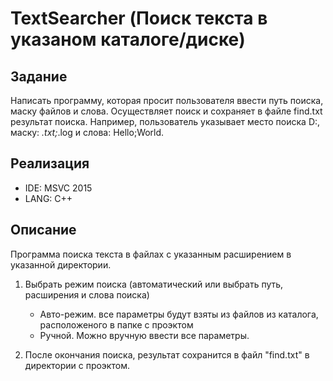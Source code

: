 # TextSearcher (Поиск текста в указаном каталоге/диске)

## Задание
Написать программу, которая просит пользователя ввести путь поиска, маску файлов и слова.
Осуществляет поиск и сохраняет в файле find.txt результат поиска.
Например, пользователь указывает место поиска D:\, маску: *.txt;*.log и слова: Hello;World.

## Реализация
* IDE: MSVC 2015
* LANG: C++

## Описание
Программа поиска текста в файлах с указанным расширением в указанной директории.

1. Выбрать режим поиска (автоматический или выбрать путь, расширения и слова поиска)
   * Авто-режим. все параметры будут взяты из файлов из каталога, расположеного в папке с проэктом
   * Ручной. Можно вручную ввести все параметры.

2. После окончания поиска, результат сохранится в файл "find.txt" в директории с проэктом.
